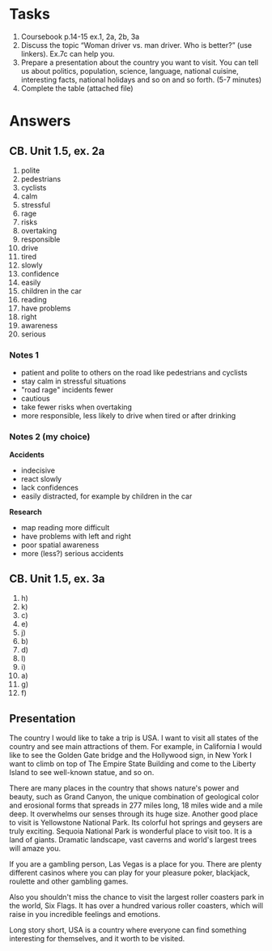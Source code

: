 # Tasks
1. Coursebook p.14-15 ex.1, 2a, 2b, 3a
2. Discuss the topic “Woman driver vs. man driver. Who is better?” (use linkers). Ex.7c can help you.
3. Prepare a presentation about the country you want to visit. You can tell us about politics, population, science, language, national cuisine, interesting facts, national holidays and so on and so forth. (5-7 minutes)
4. Complete the table (attached file)

# Answers
## CB. Unit 1.5, ex. 2a
1. polite
2. pedestrians
3. cyclists
4. calm
5. stressful
6. rage
7. risks
8. overtaking
9. responsible
10. drive
11. tired
12. slowly
13. confidence
14. easily
15. children in the car
16. reading
17. have problems
18. right
19. awareness
20. serious

### Notes 1
* patient and polite to others on the road like pedestrians and cyclists
* stay calm in stressful situations
* "road rage" incidents fewer
* cautious
* take fewer risks when overtaking
* more responsible, less likely to drive when tired or after drinking

### Notes 2 (my choice)
**Accidents**

* indecisive
* react slowly
* lack confidences
* easily distracted, for example by children in the car

**Research**

* map reading more difficult
* have problems with left and right
* poor spatial awareness
* more (less?) serious accidents

## CB. Unit 1.5, ex. 3a
1. h)
2. k)
3. c)
4. e)
5. j)
6. b)
7. d)
8. l)
9. i)
10. a)
11. g)
12. f)

## Presentation
The country I would like to take a trip is USA. I want to visit all states of the country and see main attractions of them. For example, in California I would like to see the Golden Gate bridge and the Hollywood sign, in New York I want to climb on top of The Empire State Building and come to the Liberty Island to see well-known statue, and so on.

There are many places in the country that shows nature's power and beauty, such as Grand Canyon, the unique combination of geological color and erosional forms that spreads in 277 miles long, 18 miles wide and a mile deep. It overwhelms our senses through its huge size. Another good place to visit is Yellowstone National Park. Its colorful hot springs and geysers are truly exciting. Sequoia National Park is wonderful place to visit too. It is a land of giants. Dramatic landscape, vast caverns and world's largest trees will amaze you.

If you are a gambling person, Las Vegas is a place for you. There are plenty different casinos where you can play for your pleasure poker, blackjack, roulette and other gambling games.

Also you shouldn't miss the chance to visit the largest roller coasters park in the world, Six Flags. It has over a hundred various roller coasters, which will raise in you incredible feelings and emotions.

Long story short, USA is a country where everyone can find something interesting for themselves, and it worth to be visited.
